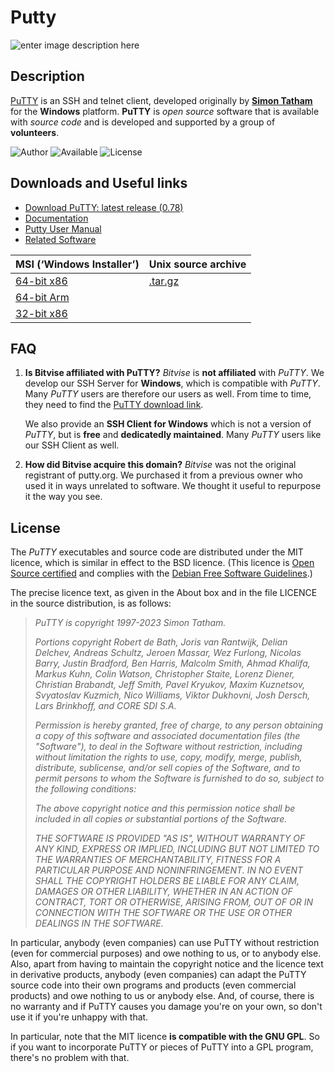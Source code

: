 # Putty
![enter image description here](https://upload.wikimedia.org/wikipedia/commons/thumb/3/30/PuTTY_Icon_upstream.svg/1200px-PuTTY_Icon_upstream.svg.png)
## Description
[PuTTY](https://en.wikipedia.org/wiki/PuTTY) is an SSH and telnet client, developed originally by **[Simon Tatham](https://www.chiark.greenend.org.uk/~sgtatham/)** for the **Windows** platform. **PuTTY** is *open source* software that is available with *source code* and is developed and supported by a group of **volunteers**.

<img alt="Author" src="https://img.shields.io/badge/Author-Simon%20Tatham-green">
<img alt="Available" src="https://img.shields.io/badge/Available-Windows%20--%20MacOS%20--%20Unix-yellowgreen">
<img alt="License" src="https://img.shields.io/badge/License-MIT-red">

## Downloads and Useful links

 - [Download PuTTY: latest release (0.78)](https://www.chiark.greenend.org.uk/~sgtatham/putty/latest.html)
- [Documentation](https://www.chiark.greenend.org.uk/~sgtatham/putty/docs.html)
- [Putty User Manual](https://the.earth.li/~sgtatham/putty/0.78/htmldoc/)
- [Related Software](https://www.chiark.greenend.org.uk/~sgtatham/putty/links.html)

|MSI (‘Windows Installer’)| Unix source archive |
|--|--|
| [64-bit x86](https://the.earth.li/~sgtatham/putty/latest/w64/putty-64bit-0.78-installer.msi) | [.tar.gz](https://the.earth.li/~sgtatham/putty/latest/putty-0.78.tar.gz) |
|[64-bit Arm](https://the.earth.li/~sgtatham/putty/latest/wa64/putty-arm64-0.78-installer.msi) | 
|[32-bit x86](https://the.earth.li/~sgtatham/putty/latest/w32/putty-0.78-installer.msi) |

## FAQ
 1. **Is Bitvise affiliated with PuTTY?**
	 *Bitvise* is **not affiliated** with *PuTTY*. We develop our SSH Server for **Windows**, which is compatible with *PuTTY*. Many *PuTTY* users are therefore our users as well. From time to time, they need to find the [PuTTY download link](https://www.chiark.greenend.org.uk/~sgtatham/putty/latest.html).

	We also provide an **SSH Client for Windows** which is not a version of *PuTTY*, but is **free** and **dedicatedly maintained**. Many *PuTTY* users like our SSH Client as well.
 3. **How did Bitvise acquire this domain?**
*Bitvise* was not the original registrant of putty.org. We purchased it from a previous owner who used it in ways unrelated to software. We thought it useful to repurpose it the way you see.

## License
The *PuTTY* executables and source code are distributed under the MIT licence, which is similar in effect to the BSD licence. (This licence is  [Open Source certified](https://opensource.org/licenses/)  and complies with the  [Debian Free Software Guidelines](https://www.debian.org/social_contract).)

The precise licence text, as given in the About box and in the file LICENCE in the source distribution, is as follows:

> _PuTTY is copyright 1997-2023 Simon Tatham._
> 
> _Portions copyright Robert de Bath, Joris van Rantwijk, Delian Delchev, Andreas Schultz, Jeroen Massar, Wez Furlong, Nicolas Barry, Justin Bradford, Ben Harris, Malcolm Smith, Ahmad Khalifa, Markus Kuhn, Colin Watson, Christopher Staite, Lorenz Diener, Christian Brabandt, Jeff Smith, Pavel Kryukov, Maxim Kuznetsov, Svyatoslav Kuzmich, Nico Williams, Viktor Dukhovni, Josh Dersch, Lars Brinkhoff, and CORE SDI S.A._
> 
> _Permission is hereby granted, free of charge, to any person obtaining a copy of this software and associated documentation files (the "Software"), to deal in the Software without restriction, including without limitation the rights to use, copy, modify, merge, publish, distribute, sublicense, and/or sell copies of the Software, and to permit persons to whom the Software is furnished to do so, subject to the following conditions:_
> 
> _The above copyright notice and this permission notice shall be included in all copies or substantial portions of the Software._
> 
> _THE SOFTWARE IS PROVIDED "AS IS", WITHOUT WARRANTY OF ANY KIND, EXPRESS OR IMPLIED, INCLUDING BUT NOT LIMITED TO THE WARRANTIES OF MERCHANTABILITY, FITNESS FOR A PARTICULAR PURPOSE AND NONINFRINGEMENT. IN NO EVENT SHALL THE COPYRIGHT HOLDERS BE LIABLE FOR ANY CLAIM, DAMAGES OR OTHER LIABILITY, WHETHER IN AN ACTION OF CONTRACT, TORT OR OTHERWISE, ARISING FROM, OUT OF OR IN CONNECTION WITH THE SOFTWARE OR THE USE OR OTHER DEALINGS IN THE SOFTWARE._

In particular, anybody (even companies) can use PuTTY without restriction (even for commercial purposes) and owe nothing to us, or to anybody else. Also, apart from having to maintain the copyright notice and the licence text in derivative products, anybody (even companies) can adapt the PuTTY source code into their own programs and products (even commercial products) and owe nothing to us or anybody else. And, of course, there is no warranty and if PuTTY causes you damage you're on your own, so don't use it if you're unhappy with that.

In particular, note that the MIT licence **is compatible with the GNU GPL**. So if you want to incorporate PuTTY or pieces of PuTTY into a GPL program, there's no problem with that.

